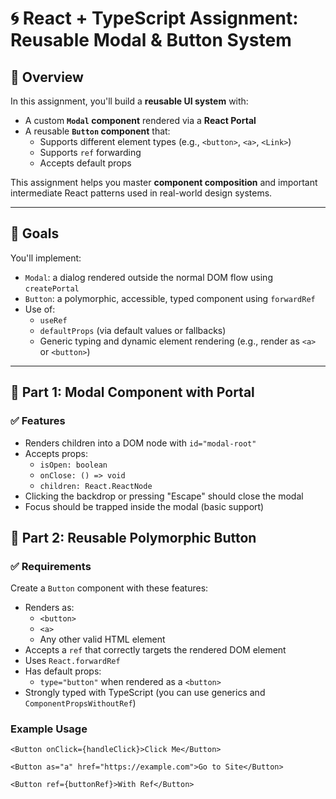 # 🌀 React + TypeScript Assignment: **Reusable Modal & Button System**

## 📝 Overview

In this assignment, you'll build a **reusable UI system** with:

- A custom **`Modal` component** rendered via a **React Portal**
- A reusable **`Button` component** that:
  - Supports different element types (e.g., `<button>`, `<a>`, `<Link>`)
  - Supports `ref` forwarding
  - Accepts default props

This assignment helps you master **component composition** and important intermediate React patterns used in real-world design systems.

---

## 🚀 Goals

You'll implement:

- `Modal`: a dialog rendered outside the normal DOM flow using `createPortal`
- `Button`: a polymorphic, accessible, typed component using `forwardRef`
- Use of:
  - `useRef`
  - `defaultProps` (via default values or fallbacks)
  - Generic typing and dynamic element rendering (e.g., render as `<a>` or `<button>`)

---

## 🧱 Part 1: Modal Component with Portal

### ✅ Features

- Renders children into a DOM node with `id="modal-root"`
- Accepts props:
  - `isOpen: boolean`
  - `onClose: () => void`
  - `children: React.ReactNode`
- Clicking the backdrop or pressing "Escape" should close the modal
- Focus should be trapped inside the modal (basic support)


## 🧱 Part 2: Reusable Polymorphic Button

### ✅ Requirements

Create a `Button` component with these features:

- Renders as:
  - `<button>`
  - `<a>`
  - Any other valid HTML element
- Accepts a `ref` that correctly targets the rendered DOM element
- Uses `React.forwardRef`
- Has default props:
  - `type="button"` when rendered as a `<button>`
- Strongly typed with TypeScript (you can use generics and `ComponentPropsWithoutRef`)

### Example Usage

```tsx
<Button onClick={handleClick}>Click Me</Button>

<Button as="a" href="https://example.com">Go to Site</Button>

<Button ref={buttonRef}>With Ref</Button>
